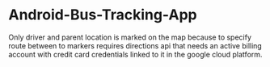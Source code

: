 # Android-Bus-Tracking-App

Only driver and parent location is marked on the map because to specify route between to markers requires directions api that needs an active billing account with credit card credentials linked to it in the google cloud platform.
